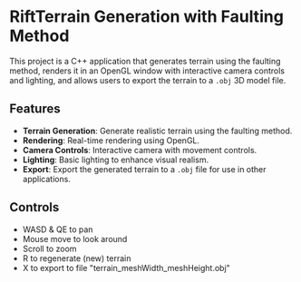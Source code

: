 # RiftTerrain Generation with Faulting Method

This project is a C++ application that generates terrain using the faulting method, renders it in an OpenGL window with interactive camera controls and lighting, and allows users to export the terrain to a `.obj` 3D model file.

## Features

- **Terrain Generation**: Generate realistic terrain using the faulting method.
- **Rendering**: Real-time rendering using OpenGL.
- **Camera Controls**: Interactive camera with movement controls.
- **Lighting**: Basic lighting to enhance visual realism.
- **Export**: Export the generated terrain to a `.obj` file for use in other applications.

## Controls

- WASD & QE to pan
- Mouse move to look around
- Scroll to zoom
- R to regenerate (new) terrain
- X to export to file "terrain_meshWidth_meshHeight.obj"
